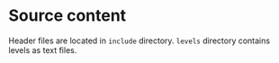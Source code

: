 # Source content
Header files are located in `include` directory.
`levels` directory contains levels as text files.
